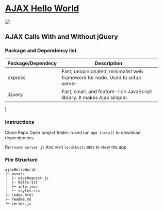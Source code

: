 # [AJAX Hello World](https://github.com/coombapace/ajaxHelloWorld)

[![](https://img.shields.io/badge/author-@coombapace-blue.svg)](https://www.linkedin.com/in/mattia-pace) 

## AJAX Calls With and Without jQuery

### Package and Dependency list

| Package/Dependecy  | Description                                                                           |
| ------------------ | --------------------------------
| express            | Fast, unopinionated, minimalist web framework for node. Used to setup server.
| jQuery             | Fast, small, and feature-rich JavaScript library. It makes Ajax  simpler.
|

### Instructions

Clone Repo
Open project folder in and run
   ```npm install```
to download dependencies.

Run
    ```node server.js```
And visit `localhost:3009` to view the app.


### File Structure
```
ajaxHelloWorld
├─ assets
│  ├─ ajaxRequest.js
│  ├─ hello.txt
│  ├─ info.json
│  └─ styles.css
├─ index.html
├─ readme.md
└─ server.js
```